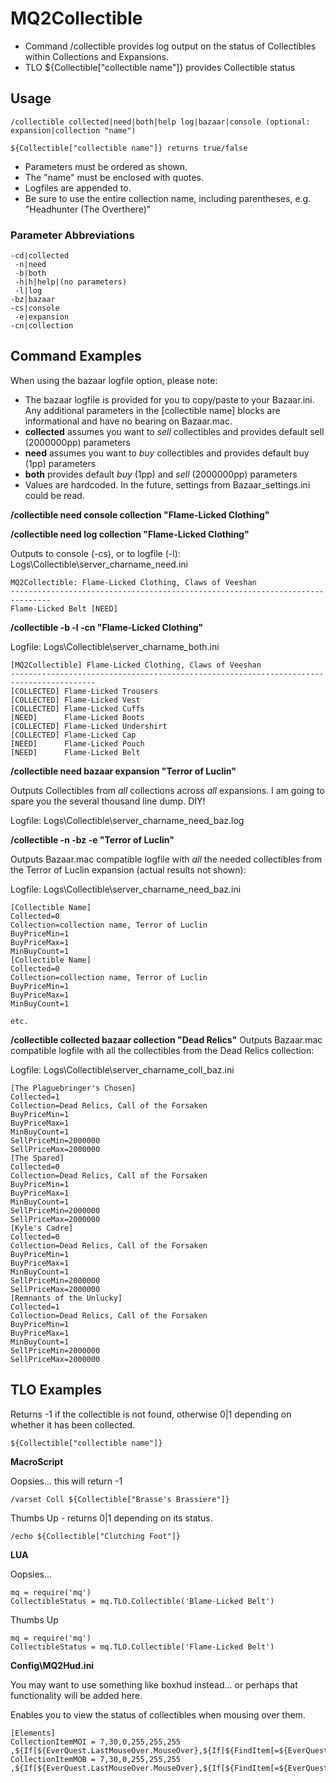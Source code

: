 # MQ2Collectible

- Command /collectible provides log output on the status of Collectibles within Collections and Expansions.
- TLO ${Collectible["collectible name"]} provides Collectible status

## Usage

```
/collectible collected|need|both|help log|bazaar|console (optional: expansion|collection "name")

${Collectible["collectible name"]} returns true/false
```

- Parameters must be ordered as shown.
- The "name" must be enclosed with quotes.
- Logfiles are appended to.
- Be sure to use the entire collection name, including parentheses, e.g. "Headhunter (The Overthere)"

### Parameter Abbreviations

```
-cd|collected
 -n|need
 -b|both
 -h|h|help|(no parameters)
 -l|log
-bz|bazaar
-cs|console
 -e|expansion
-cn|collection
```

## Command Examples

When using the bazaar logfile option, please note:

- The bazaar logfile is provided for you to copy/paste to your Bazaar.ini. Any additional parameters in the [collectible name] blocks are informational and have no bearing on Bazaar.mac.
- **collected** assumes you want to _sell_ collectibles and provides default sell (2000000pp) parameters
- **need** assumes you want to _buy_ collectibles and provides default buy (1pp) parameters
- **both** provides default _buy_ (1pp) and _sell_ (2000000pp) parameters
- Values are hardcoded. In the future, settings from Bazaar_settings.ini could be read.

**/collectible need console collection "Flame-Licked Clothing"**

**/collectible need log collection "Flame-Licked Clothing"**

Outputs to console (-cs), or to logfile (-l): Logs\Collectible\server_charname_need.ini
```
MQ2Collectible: Flame-Licked Clothing, Claws of Veeshan
-------------------------------------------------------------------------------
Flame-Licked Belt [NEED]
```

**/collectible -b -l -cn "Flame-Licked Clothing"**

Logfile: Logs\Collectible\server_charname_both.ini
```
[MQ2Collectible] Flame-Licked Clothing, Claws of Veeshan
-----------------------------------------------------------------------------------------
[COLLECTED] Flame-Licked Trousers
[COLLECTED] Flame-Licked Vest
[COLLECTED] Flame-Licked Cuffs
[NEED]      Flame-Licked Boots
[COLLECTED] Flame-Licked Undershirt
[COLLECTED] Flame-Licked Cap
[NEED]      Flame-Licked Pouch
[NEED]      Flame-Licked Belt
```

**/collectible need bazaar expansion "Terror of Luclin"**

Outputs Collectibles from _all_ collections across _all_ expansions. I am going to spare you the several thousand line dump. DIY!

Logfile: Logs\Collectible\server_charname_need_baz.log

**/collectible -n -bz -e "Terror of Luclin"**

Outputs Bazaar.mac compatible logfile with _all_ the needed collectibles from the Terror of Luclin expansion (actual results not shown):

Logfile: Logs\Collectible\server_charname_need_baz.ini
```
[Collectible Name]
Collected=0
Collection=collection name, Terror of Luclin
BuyPriceMin=1
BuyPriceMax=1
MinBuyCount=1
[Collectible Name]
Collected=0
Collection=collection name, Terror of Luclin
BuyPriceMin=1
BuyPriceMax=1
MinBuyCount=1

etc.
```

**/collectible collected bazaar collection "Dead Relics"**
Outputs Bazaar.mac compatible logfile with all the collectibles from the Dead Relics collection:

Logfile: Logs\Collectible\server_charname_coll_baz.ini
```
[The Plaguebringer's Chosen]
Collected=1
Collection=Dead Relics, Call of the Forsaken
BuyPriceMin=1
BuyPriceMax=1
MinBuyCount=1
SellPriceMin=2000000
SellPriceMax=2000000
[The Spared]
Collected=0
Collection=Dead Relics, Call of the Forsaken
BuyPriceMin=1
BuyPriceMax=1
MinBuyCount=1
SellPriceMin=2000000
SellPriceMax=2000000
[Kyle's Cadre]
Collected=0
Collection=Dead Relics, Call of the Forsaken
BuyPriceMin=1
BuyPriceMax=1
MinBuyCount=1
SellPriceMin=2000000
SellPriceMax=2000000
[Remnants of the Unlucky]
Collected=1
Collection=Dead Relics, Call of the Forsaken
BuyPriceMin=1
BuyPriceMax=1
MinBuyCount=1
SellPriceMin=2000000
SellPriceMax=2000000
```

## TLO Examples

 Returns -1 if the collectible is not found, otherwise 0|1 depending on whether it has been collected.
```
${Collectible["collectible name"]}
```

**MacroScript**

Oopsies... this will return -1
```
/varset Coll ${Collectible["Brasse's Brassiere"]}
```

Thumbs Up - returns 0|1 depending on its status.
```
/echo ${Collectible["Clutching Foot"]}
```

**LUA**

Oopsies...
```
mq = require('mq')
CollectibleStatus = mq.TLO.Collectible('Blame-Licked Belt')
```

Thumbs Up
```
mq = require('mq')
CollectibleStatus = mq.TLO.Collectible('Flame-Licked Belt')
```

**Config\MQ2Hud.ini**

You may want to use something like boxhud instead... or perhaps that functionality will be added here.

Enables you to view the status of collectibles when mousing over them.
```
[Elements]
CollectionItemMOI = 7,30,0,255,255,255 ,${If[${EverQuest.LastMouseOver.MouseOver},${If[${FindItem[=${EverQuest.LastMouseOver.Tooltip}].Collectible},${If[${Collectible[${FindItem[=${EverQuest.LastMouseOver.Tooltip}]}]},Collected,Need]},""]},""]}
CollectionItemMOB = 7,30,0,255,255,255 ,${If[${EverQuest.LastMouseOver.MouseOver},${If[${FindItem[=${EverQuest.LastMouseOver.Tooltip}].Collectible},${If[${Collectible[${FindItemBank[=${EverQuest.LastMouseOver.Tooltip}]}]},Collected,Need]},""]},""]}
```
